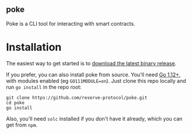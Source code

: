 poke
---

Poke is a CLI tool for interacting with smart contracts.

# Installation

The easiest way to get started is to [download the latest binary release](https://dl.equinox.io/reserve-protocol/poke/stable).

If you prefer, you can also install poke from source. You'll need [Go 1.12+](https://golang.org/dl/), with modules enabled (eg `GO111MODULE=on`). Just clone this repo locally and run `go install` in the repo root:

    git clone https://github.com/reserve-protocol/poke.git
    cd poke
    go install

Also, you'll need `solc` installed if you don't have it already, which you can get from `npm`. 
